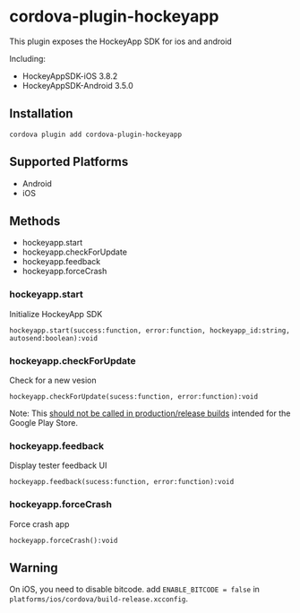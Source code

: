 # cordova-plugin-hockeyapp

This plugin exposes the HockeyApp SDK for ios and android

Including:

* HockeyAppSDK-iOS 3.8.2
* HockeyAppSDK-Android 3.5.0

## Installation

    cordova plugin add cordova-plugin-hockeyapp

## Supported Platforms

- Android
- iOS

## Methods

- hockeyapp.start
- hockeyapp.checkForUpdate
- hockeyapp.feedback
- hockeyapp.forceCrash

### hockeyapp.start

Initialize HockeyApp SDK

`hockeyapp.start(success:function, error:function, hockeyapp_id:string, autosend:boolean):void`

### hockeyapp.checkForUpdate

Check for a new vesion

`hockeyapp.checkForUpdate(sucess:function, error:function):void`

Note: This [should not be called in production/release builds](http://support.hockeyapp.net/discussions/problems/46569-can-i-use-update-manager-with-google-play-store-apps#comment_38058429) intended for the Google Play Store.

### hockeyapp.feedback

Display tester feedback UI

`hockeyapp.feedback(sucess:function, error:function):void`

### hockeyapp.forceCrash

Force crash app

`hockeyapp.forceCrash():void`


## Warning

On iOS, you need to disable bitcode. add `ENABLE_BITCODE = false` in `platforms/ios/cordova/build-release.xcconfig`.
